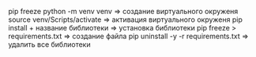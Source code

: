 pip freeze
python -m venv venv => создание виртуального окруженя
source venv/Scripts/activate => активация виртуального окруженя
pip install + название библиотеки => установка библиотеки
pip freeze > requirements.txt => создание файла
pip uninstall -y -r  requirements.txt => удалить все библиотеки